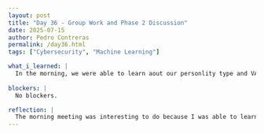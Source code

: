 ```yaml
---
layout: post
title: "Day 36 - Group Work and Phase 2 Discussion"
date: 2025-07-15
author: Pedro Contreras
permalink: /day36.html
tags: ["Cybersecurity", "Machine Learning"]

what_i_learned: |
  In the morning, we were able to learn aout our personlity type and VARK learning preference. I found out I am an INFP personality type and my learning type is Multimodal (AK). It was interesting how accurate this was about me. I was also able to learn about my group's, and the rest of the cohort's learning preference and their personality type. Coming back from lunch, we met with our faculty mentor and discussed what the plan for the rest of the internship will look like. We will wait till my model finishes running and then test it in order to convert it to C++. We will need to speed up the process a bit because we will also need to get the paper done along with the presentation. 
  
blockers: |
  No blockers. 

reflection: |
  The morning meeting was interesting to do because I was able to learn about myself and how my type of personality and learning type can help our group. I feel like this would have been better to do at the beginning of the internship. The meeting with our faculty mentor worried me a bit considering how much time we have left and we still do not have a fully ran model because of the amount of training it requires. I might end up changing it a bit to get a fully ran model. 
---
```

